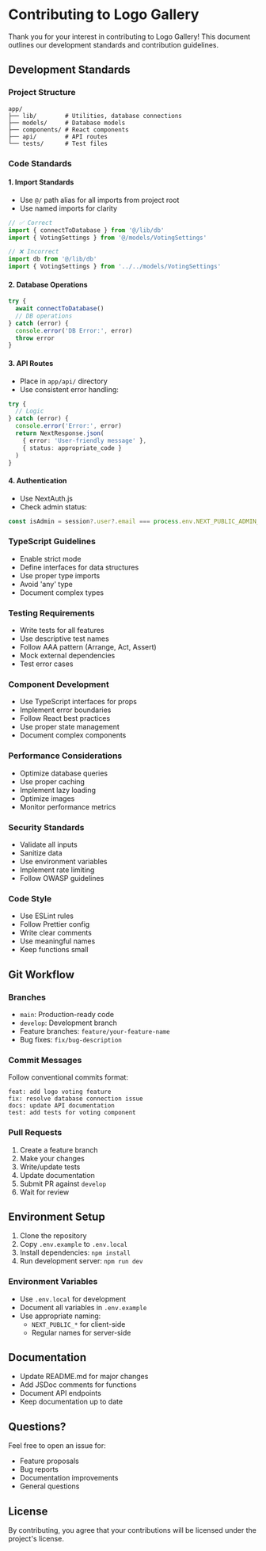 # Contributing to Logo Gallery

Thank you for your interest in contributing to Logo Gallery! This document outlines our development standards and contribution guidelines.

## Development Standards

### Project Structure
```
app/
├── lib/        # Utilities, database connections
├── models/     # Database models
├── components/ # React components
├── api/        # API routes
└── tests/      # Test files
```

### Code Standards

#### 1. Import Standards
- Use `@/` path alias for all imports from project root
- Use named imports for clarity
```typescript
// ✅ Correct
import { connectToDatabase } from '@/lib/db'
import { VotingSettings } from '@/models/VotingSettings'

// ❌ Incorrect
import db from '@/lib/db'
import { VotingSettings } from '../../models/VotingSettings'
```

#### 2. Database Operations
```typescript
try {
  await connectToDatabase()
  // DB operations
} catch (error) {
  console.error('DB Error:', error)
  throw error
}
```

#### 3. API Routes
- Place in `app/api/` directory
- Use consistent error handling:
```typescript
try {
  // Logic
} catch (error) {
  console.error('Error:', error)
  return NextResponse.json(
    { error: 'User-friendly message' },
    { status: appropriate_code }
  )
}
```

#### 4. Authentication
- Use NextAuth.js
- Check admin status:
```typescript
const isAdmin = session?.user?.email === process.env.NEXT_PUBLIC_ADMIN_EMAIL
```

### TypeScript Guidelines
- Enable strict mode
- Define interfaces for data structures
- Use proper type imports
- Avoid 'any' type
- Document complex types

### Testing Requirements
- Write tests for all features
- Use descriptive test names
- Follow AAA pattern (Arrange, Act, Assert)
- Mock external dependencies
- Test error cases

### Component Development
- Use TypeScript interfaces for props
- Implement error boundaries
- Follow React best practices
- Use proper state management
- Document complex components

### Performance Considerations
- Optimize database queries
- Use proper caching
- Implement lazy loading
- Optimize images
- Monitor performance metrics

### Security Standards
- Validate all inputs
- Sanitize data
- Use environment variables
- Implement rate limiting
- Follow OWASP guidelines

### Code Style
- Use ESLint rules
- Follow Prettier config
- Write clear comments
- Use meaningful names
- Keep functions small

## Git Workflow

### Branches
- `main`: Production-ready code
- `develop`: Development branch
- Feature branches: `feature/your-feature-name`
- Bug fixes: `fix/bug-description`

### Commit Messages
Follow conventional commits format:
```
feat: add logo voting feature
fix: resolve database connection issue
docs: update API documentation
test: add tests for voting component
```

### Pull Requests
1. Create a feature branch
2. Make your changes
3. Write/update tests
4. Update documentation
5. Submit PR against `develop`
6. Wait for review

## Environment Setup

1. Clone the repository
2. Copy `.env.example` to `.env.local`
3. Install dependencies: `npm install`
4. Run development server: `npm run dev`

### Environment Variables
- Use `.env.local` for development
- Document all variables in `.env.example`
- Use appropriate naming:
  - `NEXT_PUBLIC_*` for client-side
  - Regular names for server-side

## Documentation
- Update README.md for major changes
- Add JSDoc comments for functions
- Document API endpoints
- Keep documentation up to date

## Questions?
Feel free to open an issue for:
- Feature proposals
- Bug reports
- Documentation improvements
- General questions

## License
By contributing, you agree that your contributions will be licensed under the project's license. 